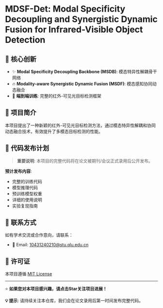 # MDSF-Det: Modal Specificity Decoupling and Synergistic Dynamic Fusion for Infrared-Visible Object Detection

## 🎯 核心创新

- ✨ **Modal Specificity Decoupling Backbone (MSDB)**: 模态特异性解耦骨干网络
- 🔥 **Modality-aware Synergistic Dynamic Fusion (MSDF)**: 模态感知协同动态融合
- 🚀 **端到端训练**: 完整的红外-可见光目标检测框架

## 📖 项目简介

本项目提出了一种新颖的红外-可见光目标检测方法，通过模态特异性解耦和协同动态融合技术，有效提升了多模态目标检测的性能。



## 📅 代码发布计划

> **重要说明**: 本项目的完整代码将在论文被期刊/会议正式录用后公开发布。

**预计发布内容**:
- 完整的训练代码
- 模型推理代码
- 预训练模型权重
- 详细的使用说明
- 实验复现指南


## 📧 联系方式

如有学术交流或合作意向，请联系：
- 📧 Email: [10431240210@stu.qlu.edu.cn](mailto:10431240210@stu.qlu.edu.cn)

## 📄 许可证

本项目遵循 [MIT License](LICENSE)

---

⭐ **如果您对本项目感兴趣，请点击Star关注项目进展！**

**💡 提示**: 请持续关注本仓库，我们会在论文录用后第一时间发布完整代码。
